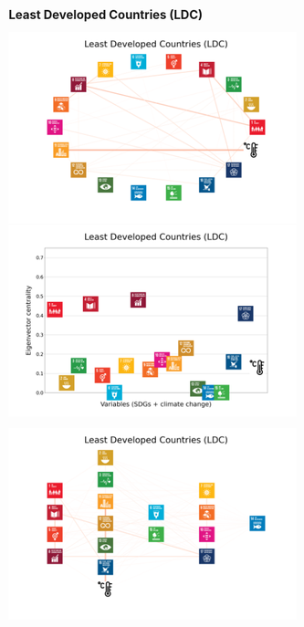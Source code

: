 ## Least Developed Countries (LDC)

<img src="../Least Developed Countries (LDC)/Least Developed Countries (LDC)_circular_network_logos.png">
<img src="../Least Developed Countries (LDC)/Least Developed Countries (LDC)_eigenvector_centrality.png">
<br>
<br>
<img src="../Least Developed Countries (LDC)/Least Developed Countries (LDC)_multipartite_network_logos_cluster.png">
